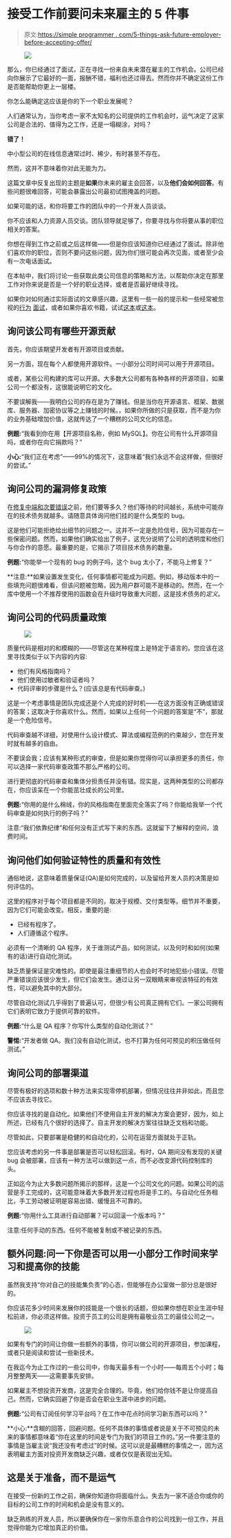 # 接受工作前要问未来雇主的 5 件事

> 原文:[https://simple programmer . com/5-things-ask-future-employer-before-accepting-offer/](https://simpleprogrammer.com/5-things-ask-future-employer-before-accepting-offer/)

<figure class="alignright is-resized">

![](img/942b99b1f48fff0e0af095c342dbd8c0.png)

</figure>

那么，你已经通过了面试，正在寻找一份来自未来潜在雇主的工作机会。公司已经向你展示了它最好的一面，报酬不错，福利也还过得去。然而你并不确定这份工作是否能帮助你更上一层楼。

你怎么能确定这应该是你的下一个职业发展呢？

人们通常认为，当你考虑一家不太知名的公司提供的工作机会时，运气决定了这家公司是合法的、值得为之工作，还是一塌糊涂，对吗？

**错了！**

中小型公司的在线信息通常过时、稀少，有时甚至不存在。

然而，这并不意味着你对此无能为力。

这篇文章中反复出现的主题是**如果**你未来的雇主会回答，以及**他们会如何回答**。有些问题很难回答，可能会暴露出公司最初试图掩盖的问题。

如果可能的话，和你将要工作的团队中的一个开发人员谈谈。

你不应该和人力资源人员交谈。团队领导就足够了，你要寻找与你将要从事的职位相关的答案。

你想在得到工作之前或之后这样做——但是你应该知道你已经通过了面试。除非他们喜欢你的职位，否则不要问这些问题，因为你们很可能会再次见面，或者至少会有一次电话面试。

在本帖中，我们将讨论一些获取此类公司信息的策略和方法，以帮助你决定在那里工作对你来说是否是一个好的职业选择，或者是否最好继续寻找。

如果你对如何通过实际面试的文章感兴趣，这里有一些一般的提示和一些经常被忽视的[行为](https://simpleprogrammer.com/ace-behavioral-interview/) [面试](https://simpleprogrammer.com/ace-behavioral-interview/)，或者如果你喜欢书籍，试试[这本](https://simpleprogrammer.com/softskills)或[这本](https://simpleprogrammer.com/cracking-coding)。

## 询问该公司有哪些开源贡献

首先，你应该期望开发者有开源项目或贡献。

另一方面，现在每个人都使用开源软件。一小部分公司时间可以用于开源项目。

或者，某些公司构建的库可以开源。大多数大公司都有各种各样的开源项目，如果公司一个都没有，这很能说明它的文化。

不要误解我——我明白公司的存在是为了赚钱。但是当你在开源语言、框架、数据库、服务器、加密协议等之上赚钱的时候。，如果你所做的只是获取，而不是为你的业务基础增加价值，这就传达了一个糟糕的公司文化的信息。

**例题:**“我看到你在用【开源项目名称，例如 MySQL】。你在公司有什么开源项目吗，或者你在向它捐款吗？”

**小心:**“我们正在考虑”——99%的情况下，这意味着“我们永远不会这样做，但很好的尝试。”

## 询问公司的漏洞修复政策

在[修复中端和次要错误](https://simpleprogrammer.com/bullet-proof-debugging-strategy/)之前，他们要等多久？他们等待的时间越长，系统中可能存在的技术债务就越多。请随意具体询问他们挂的是什么类型的 bug。

这是他们可能拒绝给出细节的问题之一。这并不一定是危险信号，因为可能存在一些保密问题。然而，如果他们确实给出了例子，这充分说明了公司的透明度和他们与你合作的意愿。最重要的是，它揭示了项目技术债务的数量。

**例题:**“你能举一个现有的 bug 的例子吗，这个 bug 太小了，不能马上修复？”

**注意:**如果设置发生变化，任何事情都可能成为问题。例如，移动版本中的一些填充问题很难看，但该问题被忽略，因为用户群可能不是移动的。然而，在一个库中使用一个不推荐使用的函数会在升级时导致重大问题，这是技术债务的*定义*。

## 询问公司的代码质量政策

<figure class="alignright is-resized">

![](img/17c36770999f540b0c3fb6828374abeb.png)

</figure>

质量代码是相对的和模糊的——尽管这在某种程度上是特定于语言的。您应该在这里寻找类似于以下内容的内容:

*   他们有风格指南吗？
*   他们使用过敏者和验证者吗？
*   代码评审的步骤是什么？(应该总是有代码审查。)

这是一个考虑事情是团队完成还是个人完成的好时机——在这方面没有正确或错误的答案；这取决于你喜欢什么。然而，如果以上任何一个问题的答案是“不”，那就是一个危险信号。

代码审查越不详细，对使用什么设计模式、算法或编程范例的约束越少，您在开发时就有越多的自由。

不要误会我；应该有某种形式的审查，但是如果你觉得你可以承担更多的责任，你可以选择一家代码审查政策不那么严格的公司。

进行更彻底的代码审查和集体分担责任并没有错。现实是，这两种类型的公司都存在，你应该呆在一个你能茁壮成长的公司里。

**例题:**“你用的是什么棉绒，你的风格指南在里面完全落实了吗？你能给我举一个代码审查是如何执行的例子吗？”

注意:“我们依靠纪律”和任何没有正式写下来的东西。这就留下了解释的空间，浪费时间。

## 询问他们如何验证特性的质量和有效性

通俗地说，这意味着质量保证(QA)是如何完成的，以及留给开发人员的决策是如何评估的。

这里的程序对于每个项目都是不同的，取决于规模、交付类型等。细节并不重要，因为它们可能会改变。相反，重要的是:

*   已经有程序了。
*   人们遵循这个程序。

必须有一个清晰的 QA 程序，关于谁测试产品，如何测试，以及何时和如何(如果有的话)进行自动化测试。

缺乏质量保证是灾难性的。即使是最注重细节的人也会时不时地犯些小错误。尽管严重错误应该很少发生，但它们会发生。通过让另一双眼睛来审视该特征的有效性，可以避免其中的大部分。

尽管自动化测试几乎得到了普遍认可，但很少有公司真正拥有它们。一家公司拥有它们表明它致力于提供可靠的软件。

**例题:**“什么是 QA 程序？你写什么类型的自动化测试？”

**警惕:**“开发者做 QA。我们没有自动化测试，也不打算为任何可预见的积压做任何测试。”

## 询问公司的部署渠道

尽管有极好的选项和数十种方法来实现零停机部署，但情况往往并非如此，而且您不应该去寻找它。

你应该寻找的是自动化。如果他们不使用自主开发的解决方案会更好，因为，如上所述，已经有几个很好的选择了。自主开发的解决方案往往缺乏文档和功能。

尽管如此，只要部署是稳健的和自动化的，公司在运营方面就处于正轨。

您应该考虑的另一件事是部署是否可以轻松回滚。有时，QA 期间没有发现的关键 bug 会被部署，应该有一种方法可以做到这一点，而不必改变源代码控制库的头。

正如迄今为止大多数问题所揭示的那样，这是一个公司文化的问题。如果公司的运营是手工完成的，这可能意味着大多数开发过程也将是手工的。与自动化任务相比，手工劳动被证明是容易出错、缓慢且不可靠的。

**例题:**“你用什么工具进行自动部署？可以回滚一个版本吗？”

注意:任何手动的东西。任何不能被复制或不被记录的东西。

## 额外问题:问一下你是否可以用一小部分工作时间来学习和提高你的技能

虽然我支持“你对自己的技能集负责”的心态，但能够在办公室做一部分总是很好的。

你应该花多少时间来发展你的技能是一个很长的话题，但如果你想在职业生涯中轻松前进，你必须这样做。投资于员工的公司是拥有最敬业员工的最佳公司之一。

<figure class="alignright is-resized">

![](img/7a8bfce51c5cc44248266c909969e366.png)

</figure>

如果有专门的时间让你做一些额外的事情，你可以做公司的开源项目，参加课程，或者只是阅读和尝试一些新技术。

在我迄今为止工作过的一些公司中，你每天最多有一个小时——每周五个小时；每月整整两天——这需要事先安排。

如果雇主不想投资开发商，这是完全合理的。毕竟，他们给你钱不是让你提高自己。然而，它确实回避了你是否会在职业生涯中进步的问题。

**例题:**“公司有订阅任何学习平台吗？在工作中花点时间学习新东西可以吗？”

**小心:**含糊的回答，回避问题。任何不具体的事情或者说是关于不可预见的未来的事情都意味着“你在这里的时间是专门为我们的项目工作的。”另一件要注意的事情是当雇主说“我还没有考虑过”的时候。这可以说是最糟糕的事情之一，因为这表明雇主方面对投资开发商缺乏兴趣，或者仅仅是表现出无知。

## 这是关于准备，而不是运气

在接受一份新的工作之前，确保你知道你将面临什么。失去为一家不适合你或你的目标的公司工作的时间和机会是没有意义的。

缺乏熟练的开发人员，所以要确保你在一家你乐意合作的公司找到一份工作，并且觉得你能为它增加真正的价值。